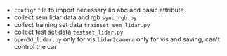 * `config*` file to import necessary lib abd add basic attribute
* collect sem lidar data and rgb `sync_rgb.py`
* collect training set data `trainset_sem_lidar.py`
* collect test set data `testset_lidar.py`
* `open3d_lidar.py` only for vis `lidar2camera` only for vis and saving, can't control the car
